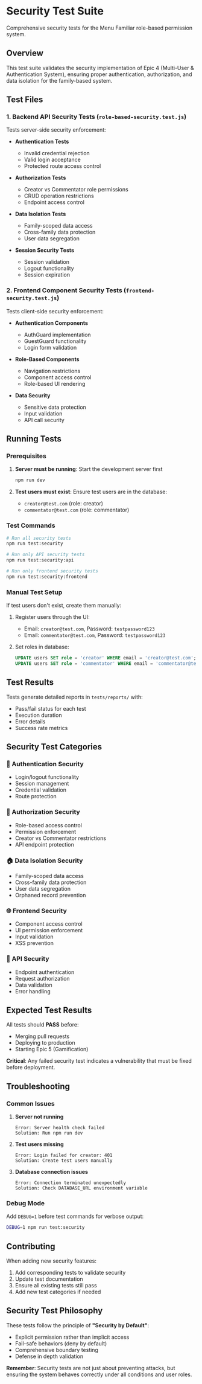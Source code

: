 # Security Test Suite

Comprehensive security tests for the Menu Familiar role-based permission system.

## Overview

This test suite validates the security implementation of Epic 4 (Multi-User & Authentication System), ensuring proper authentication, authorization, and data isolation for the family-based system.

## Test Files

### 1. Backend API Security Tests (`role-based-security.test.js`)

Tests server-side security enforcement:

- **Authentication Tests**
  - Invalid credential rejection
  - Valid login acceptance
  - Protected route access control

- **Authorization Tests**
  - Creator vs Commentator role permissions
  - CRUD operation restrictions
  - Endpoint access control

- **Data Isolation Tests**
  - Family-scoped data access
  - Cross-family data protection
  - User data segregation

- **Session Security Tests**
  - Session validation
  - Logout functionality
  - Session expiration

### 2. Frontend Component Security Tests (`frontend-security.test.js`)

Tests client-side security enforcement:

- **Authentication Components**
  - AuthGuard implementation
  - GuestGuard functionality
  - Login form validation

- **Role-Based Components**
  - Navigation restrictions
  - Component access control
  - Role-based UI rendering

- **Data Security**
  - Sensitive data protection
  - Input validation
  - API call security

## Running Tests

### Prerequisites

1. **Server must be running**: Start the development server first
   ```bash
   npm run dev
   ```

2. **Test users must exist**: Ensure test users are in the database:
   - `creator@test.com` (role: creator)
   - `commentator@test.com` (role: commentator)

### Test Commands

```bash
# Run all security tests
npm run test:security

# Run only API security tests
npm run test:security:api

# Run only frontend security tests
npm run test:security:frontend
```

### Manual Test Setup

If test users don't exist, create them manually:

1. Register users through the UI:
   - Email: `creator@test.com`, Password: `testpassword123`
   - Email: `commentator@test.com`, Password: `testpassword123`

2. Set roles in database:
   ```sql
   UPDATE users SET role = 'creator' WHERE email = 'creator@test.com';
   UPDATE users SET role = 'commentator' WHERE email = 'commentator@test.com';
   ```

## Test Results

Tests generate detailed reports in `tests/reports/` with:
- Pass/fail status for each test
- Execution duration
- Error details
- Success rate metrics

## Security Test Categories

### 🔐 Authentication Security
- Login/logout functionality
- Session management
- Credential validation
- Route protection

### 👤 Authorization Security
- Role-based access control
- Permission enforcement
- Creator vs Commentator restrictions
- API endpoint protection

### 🏠 Data Isolation Security
- Family-scoped data access
- Cross-family data protection
- User data segregation
- Orphaned record prevention

### 🌐 Frontend Security
- Component access control
- UI permission enforcement
- Input validation
- XSS prevention

### 🔗 API Security
- Endpoint authentication
- Request authorization
- Data validation
- Error handling

## Expected Test Results

All tests should **PASS** before:
- Merging pull requests
- Deploying to production
- Starting Epic 5 (Gamification)

**Critical**: Any failed security test indicates a vulnerability that must be fixed before deployment.

## Troubleshooting

### Common Issues

1. **Server not running**
   ```
   Error: Server health check failed
   Solution: Run npm run dev
   ```

2. **Test users missing**
   ```
   Error: Login failed for creator: 401
   Solution: Create test users manually
   ```

3. **Database connection issues**
   ```
   Error: Connection terminated unexpectedly
   Solution: Check DATABASE_URL environment variable
   ```

### Debug Mode

Add `DEBUG=1` before test commands for verbose output:
```bash
DEBUG=1 npm run test:security
```

## Contributing

When adding new security features:

1. Add corresponding tests to validate security
2. Update test documentation
3. Ensure all existing tests still pass
4. Add new test categories if needed

## Security Test Philosophy

These tests follow the principle of **"Security by Default"**:
- Explicit permission rather than implicit access
- Fail-safe behaviors (deny by default)
- Comprehensive boundary testing
- Defense in depth validation

**Remember**: Security tests are not just about preventing attacks, but ensuring the system behaves correctly under all conditions and user roles.